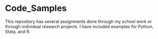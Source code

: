 # Code_Samples
This repository has several assignments done through my school work or through individual research projects. I have included examples for Python, Stata, and R. 
